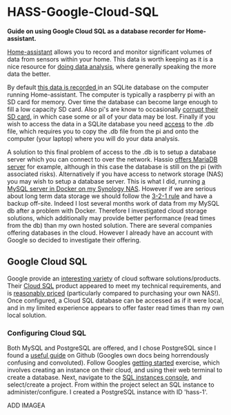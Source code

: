 # HASS-Google-Cloud-SQL
**Guide on using Google Cloud SQL as a database recorder for Home-assistant.**

[Home-assistant](https://home-assistant.io/) allows you to record and monitor significant volumes of data from sensors within your home. This data is worth keeping as it is a nice resource for [doing data analysis](http://nbviewer.jupyter.org/github/home-assistant/home-assistant-notebooks/tree/master/), where generally speaking the more data the better.

By default [this data is recorded ](https://home-assistant.io/docs/backend/database/)in an SQLite database on the computer running Home-assistant. The computer is typically a raspberry pi with an SD card for memory. Over time the database can become large enough to fill a low capacity SD card. Also pi's are know to occasionally [corrupt their SD card](https://community.home-assistant.io/t/rpi3-third-time-file-corruption/15716), in which case some or all of your data may be lost. Finally if you wish to access the data in a SQLite database you need [access](http://nbviewer.jupyter.org/github/home-assistant/home-assistant-notebooks/blob/master/database-examples.ipynb) to the .db file, which requires you to copy the .db file from the pi and onto the computer (your laptop) where you will do your data analysis.

A solution to this final problem of access to the .db is to setup a database server which you can connect to over the network. Hassio [offers MariaDB server](https://home-assistant.io/addons/mariadb/) for example, although in this case the database is still on the pi (with associated risks). Alternatively if you have access to network storage (NAS) you may wish to setup a database server. This is what I did, running [a MySQL server in Docker on my Synology NAS](https://community.home-assistant.io/t/setting-up-mysql-on-a-synology-nas-docker-container/16253). However if we are serious about long term data storage we should follow the [3-2-1 rule](https://www.acronis.com/en-us/blog/posts/3-2-1-simple-rule-complex-data-protection) and have a backup off-site. Indeed I lost several months work of data from my MySQL db after a problem with Docker. Therefore I investigated cloud storage solutions, which additionally may provide better performance (read times from the db) than my own hosted solution. There are several companies offering databases in the cloud. However I already have an account with Google so decided to investigate their offering.

## Google Cloud SQL ##
Google provide an [interesting variety](https://cloud.google.com/products/) of cloud software solutions/products. Their [Cloud SQL](https://cloud.google.com/sql/) product appeared to meet my technical requirements, and is [reasonably priced](https://cloud.google.com/sql/pricing) (particularly compared to purchasing your own NAS!). Once configured, a Cloud SQL database can be accessed as if it were local, and in my limited experience appears to offer faster read times than my own local solution.

### Configuring Cloud SQL ###
Both MySQL and PostgreSQL are offered, and I chose PostgreSQL since I found a [useful guide](https://github.com/naranjja/gcp-jupyter-sql) on Github (Googles own docs being horrendously confusing and convoluted). Follow Googles [getting started](https://cloud.google.com/sql/docs/postgres/quickstart) exercise, which involves creating an instance on their cloud, and using their web terminal to create a database. Next, navigate to the [SQL instances console](https://console.cloud.google.com/projectselector/sql/instances), and select/create a project. From within the project select an SQL instance to administer/configure. I created a PostgreSQL instance with ID 'hass-1'.

ADD IMAGEA
